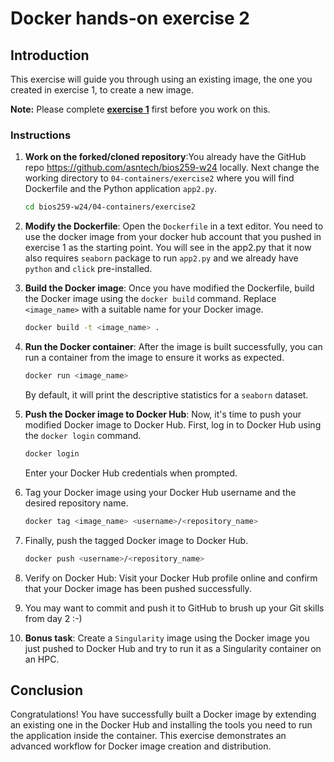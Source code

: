 # Docker hands-on exercise 2

## Introduction
This exercise will guide you through using an existing image, the one you created in exercise 1, to create a new image. 

**Note:** Please complete [**exercise 1**](/04-containers/exercise1/) first before you work on this.

### Instructions

1. **Work on the forked/cloned repository**:You already have the GitHub repo https://github.com/asntech/bios259-w24 locally. Next change the working directory to  `04-containers/exercise2`  where you will find Dockerfile and the Python application `app2.py`.

    ```bash
    cd bios259-w24/04-containers/exercise2
    ```

2. **Modify the Dockerfile**: Open the `Dockerfile` in a text editor. You need to use the docker image from your docker hub account that you pushed in exercise 1 as the starting point. You will see in the app2.py that it now also requires `seaborn` package to run `app2.py` and we already have `python` and `click` pre-installed.


3. **Build the Docker image**: Once you have modified the Dockerfile, build the Docker image using the `docker build` command. Replace `<image_name>` with a suitable name for your Docker image.

    ```bash
    docker build -t <image_name> .
    ```

4. **Run the Docker container**: After the image is built successfully, you can run a container from the image to ensure it works as expected.

    ```bash
    docker run <image_name>
    ```

    By default, it will print the descriptive statistics for a `seaborn` dataset.

5. **Push the Docker image to Docker Hub**: Now, it's time to push your modified Docker image to Docker Hub. First, log in to Docker Hub using the `docker login` command.

    ```bash
    docker login
    ```

    Enter your Docker Hub credentials when prompted.

6. Tag your Docker image using your Docker Hub username and the desired repository name.

    ```bash
    docker tag <image_name> <username>/<repository_name>
    ```

7. Finally, push the tagged Docker image to Docker Hub.

    ```bash
    docker push <username>/<repository_name>
    ```

8. Verify on Docker Hub: Visit your Docker Hub profile online and confirm that your Docker image has been pushed successfully.

9. You may want to commit and push it to GitHub to brush up your Git skills from day 2 :-)

10. **Bonus task**: Create a `Singularity` image using the Docker image you just pushed to Docker Hub and try to run it as a Singularity container on an HPC.

## Conclusion

Congratulations! You have successfully built a Docker image by extending an existing one in the Docker Hub and installing the tools you need to run the application inside the container. This exercise demonstrates an advanced workflow for Docker image creation and distribution.
